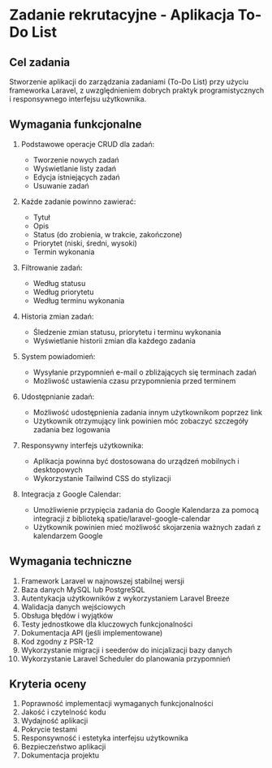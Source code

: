 # Zadanie rekrutacyjne - Aplikacja To-Do List

## Cel zadania
Stworzenie aplikacji do zarządzania zadaniami (To-Do List) przy użyciu frameworka Laravel, z uwzględnieniem dobrych praktyk programistycznych i responsywnego interfejsu użytkownika.

## Wymagania funkcjonalne

1. Podstawowe operacje CRUD dla zadań:
   - Tworzenie nowych zadań
   - Wyświetlanie listy zadań
   - Edycja istniejących zadań
   - Usuwanie zadań

2. Każde zadanie powinno zawierać:
   - Tytuł
   - Opis
   - Status (do zrobienia, w trakcie, zakończone)
   - Priorytet (niski, średni, wysoki)
   - Termin wykonania

3. Filtrowanie zadań:
   - Według statusu
   - Według priorytetu
   - Według terminu wykonania

4. Historia zmian zadań:
   - Śledzenie zmian statusu, priorytetu i terminu wykonania
   - Wyświetlanie historii zmian dla każdego zadania

5. System powiadomień:
   - Wysyłanie przypomnień e-mail o zbliżających się terminach zadań
   - Możliwość ustawienia czasu przypomnienia przed terminem

6. Udostępnianie zadań:
   - Możliwość udostępnienia zadania innym użytkownikom poprzez link
   - Użytkownik otrzymujący link powinien móc zobaczyć szczegóły zadania bez logowania

7. Responsywny interfejs użytkownika:
   - Aplikacja powinna być dostosowana do urządzeń mobilnych i desktopowych
   - Wykorzystanie Tailwind CSS do stylizacji

8. Integracja z Google Calendar:
   - Umożliwienie przypięcia zadania do Google Kalendarza za pomocą integracji z biblioteką spatie/laravel-google-calendar
   - Użytkownik powinien mieć możliwość skojarzenia ważnych zadań z kalendarzem Google

## Wymagania techniczne

1. Framework Laravel w najnowszej stabilnej wersji
2. Baza danych MySQL lub PostgreSQL
3. Autentykacja użytkowników z wykorzystaniem Laravel Breeze
4. Walidacja danych wejściowych
5. Obsługa błędów i wyjątków
6. Testy jednostkowe dla kluczowych funkcjonalności
7. Dokumentacja API (jeśli implementowane)
8. Kod zgodny z PSR-12
9. Wykorzystanie migracji i seederów do inicjalizacji bazy danych
10. Wykorzystanie Laravel Scheduler do planowania przypomnień

## Kryteria oceny

1. Poprawność implementacji wymaganych funkcjonalności
2. Jakość i czytelność kodu
3. Wydajność aplikacji
4. Pokrycie testami
5. Responsywność i estetyka interfejsu użytkownika
6. Bezpieczeństwo aplikacji
7. Dokumentacja projektu
